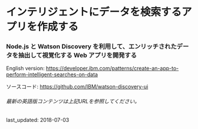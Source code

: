 # インテリジェントにデータを検索するアプリを作成する

### Node.js と Watson Discovery を利用して、エンリッチされたデータを抽出して視覚化する Web アプリを開発する

English version: https://developer.ibm.com/patterns/create-an-app-to-perform-intelligent-searches-on-data

ソースコード: https://github.com/IBM/watson-discovery-ui

###### 最新の英語版コンテンツは上記URLを参照してください。
last_updated: 2018-07-03

 
<!--
**This code pattern is part of the [Watson Discovery learning path](https://developer.ibm.com/series/learning-path-watson-discovery)**.

| Level | Topic | Type |
